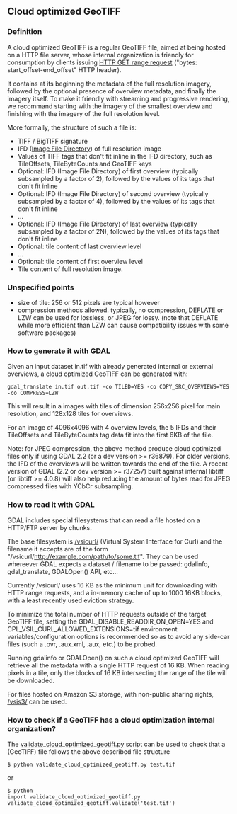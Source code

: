 ## Cloud optimized GeoTIFF

### Definition

A cloud optimized GeoTIFF is a regular GeoTIFF file, aimed at being hosted on a HTTP file server, 
whose internal organization is friendly for consumption by clients issuing [HTTP GET range request](https://tools.ietf.org/html/rfc7233) 
("bytes: start_offset-end_offset" HTTP header).

It contains at its beginning the metadata of the full resolution imagery, followed by the optional presence 
of overview metadata, and finally the imagery itself. To make it friendly with streaming and progressive 
rendering, we recommand starting with the imagery of the smallest overview and finishing with the imagery 
of the full resolution level.

More formally, the structure of such a file is:

* TIFF / BigTIFF signature
* IFD ([Image File Directory](https://www.awaresystems.be/imaging/tiff/faq.html#q3)) of full resolution image
* Values of TIFF tags that don't fit inline in the IFD directory, such as TileOffsets, TileByteCounts and GeoTIFF keys
* Optional: IFD (Image File Directory) of first overview (typically subsampled by a factor of 2), followed by the values of its tags that don't fit inline
* Optional: IFD (Image File Directory) of second overview (typically subsampled by a factor of 4), followed by the values of its tags that don't fit inline
* ...
* Optional: IFD (Image File Directory) of last overview (typically subsampled by a factor of 2N), followed by the values of its tags that don't fit inline
* Optional: tile content of last overview level
* ...
* Optional: tile content of first overview level
* Tile content of full resolution image.

### Unspecified points

* size of tile: 256 or 512 pixels are typical however
* compression methods allowed. typically, no compression, DEFLATE or LZW can be used for lossless, or JPEG for lossy. (note that DEFLATE while more efficient than LZW can cause compatibility issues with some software packages)

### How to generate it with GDAL

Given an input dataset in.tif with already generated internal or external overviews, a cloud optimized GeoTIFF can be generated with:

`gdal_translate in.tif out.tif -co TILED=YES -co COPY_SRC_OVERVIEWS=YES -co COMPRESS=LZW`

This will result in a images with tiles of dimension 256x256 pixel for main resolution, and 128x128 tiles for overviews.

For an image of 4096x4096 with 4 overview levels, the 5 IFDs and their TileOffsets and TileByteCounts tag data fit into the first 6KB of the file.

Note: for JPEG compression, the above method produce cloud optimized files only if using GDAL 2.2 
(or a dev version >= r36879). For older versions, the IFD of the overviews will be written towards 
the end of the file. A recent version of GDAL (2.2 or dev version >= r37257) built against internal 
libtiff (or libtiff >= 4.0.8) will also help reducing the amount of bytes read for JPEG compressed 
files with YCbCr subsampling.

### How to read it with GDAL

GDAL includes special filesystems that can read a file hosted on a HTTP/FTP server by chunks.

The base filesystem is [/vsicurl/](http://gdal.org/cpl__vsi_8h.html#a4f791960f2d86713d16e99e9c0c36258) (Virtual System Interface for Curl) and the filename it accepts are of the form "/vsicurl/http://example.com/path/to/some.tif". They can be used whereever GDAL expects a dataset / filename to be passed: gdalinfo, gdal_translate, GDALOpen() API, etc...

Currently /vsicurl/ uses 16 KB as the minimum unit for downloading with HTTP range requests, and a in-memory cache of up to 1000 16KB blocks, with a least recently used eviction strategy.

To minimize the total number of HTTP requests outside of the target GeoTIFF file, setting the GDAL_DISABLE_READDIR_ON_OPEN=YES and CPL_VSIL_CURL_ALLOWED_EXTENSIONS=tif environment variables/configuration options is recommended so as to avoid any side-car files (such a .ovr, .aux.xml, .aux, etc.) to be probed.

Running gdalinfo or GDALOpen() on such a cloud optimized GeoTIFF will retrieve all the metadata with a single HTTP request of 16 KB. When reading pixels in a tile, only the blocks of 16 KB intersecting the range of the tile will be downloaded.

For files hosted on Amazon S3 storage, with non-public sharing rights, [/vsis3/](http://www.gdal.org/cpl__vsi_8h.html#a5b4754999acd06444bfda172ff2aaa16) can be used.

### How to check if a GeoTIFF has a cloud optimization internal organization?
The [validate_cloud_optimized_geotiff.py](https://github.com/OSGeo/gdal/blob/master/gdal/swig/python/samples/validate_cloud_optimized_geotiff.py) script can be used to check that a (GeoTIFF) file follows the above described file structure

```
$ python validate_cloud_optimized_geotiff.py test.tif
```
or
```
$ python
import validate_cloud_optimized_geotiff.py
validate_cloud_optimized_geotiff.validate('test.tif')
```
